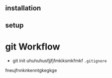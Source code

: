 ## installation

## setup

# git Workflow
* git init
uhuhuhusfjjfjfmkiksmkfmkf
`.gitignore`

fneujfnnknkenntgkegkge